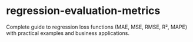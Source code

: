 # regression-evaluation-metrics
Complete guide to regression loss functions (MAE, MSE, RMSE, R², MAPE) with practical examples and business applications.
